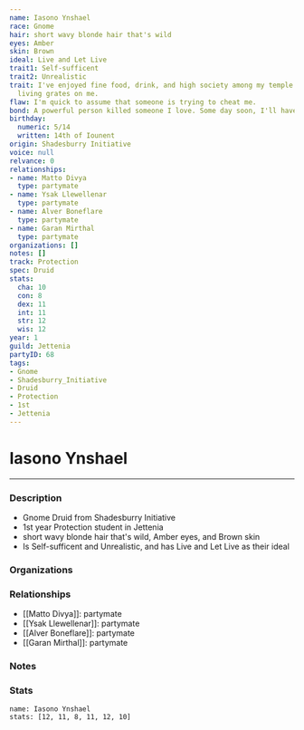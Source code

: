 ```yaml
---
name: Iasono Ynshael
race: Gnome
hair: short wavy blonde hair that's wild
eyes: Amber
skin: Brown
ideal: Live and Let Live
trait1: Self-sufficent
trait2: Unrealistic
trait: I've enjoyed fine food, drink, and high society among my temple's elite. Rough
  living grates on me.
flaw: I'm quick to assume that someone is trying to cheat me.
bond: A powerful person killed someone I love. Some day soon, I'll have my revenge.
birthday:
  numeric: 5/14
  written: 14th of Iounent
origin: Shadesburry Initiative
voice: null
relvance: 0
relationships:
- name: Matto Divya
  type: partymate
- name: Ysak Llewellenar
  type: partymate
- name: Alver Boneflare
  type: partymate
- name: Garan Mirthal
  type: partymate
organizations: []
notes: []
track: Protection
spec: Druid
stats:
  cha: 10
  con: 8
  dex: 11
  int: 11
  str: 12
  wis: 12
year: 1
guild: Jettenia
partyID: 68
tags:
- Gnome
- Shadesburry_Initiative
- Druid
- Protection
- 1st
- Jettenia
---
```

# Iasono Ynshael
---
### Description
- Gnome Druid from Shadesburry Initiative
- 1st year Protection student in Jettenia
- short wavy blonde hair that's wild, Amber eyes, and Brown skin
- Is Self-sufficent and Unrealistic, and has Live and Let Live as their ideal

### Organizations

### Relationships
- [[Matto Divya]]: partymate
- [[Ysak Llewellenar]]: partymate
- [[Alver Boneflare]]: partymate
- [[Garan Mirthal]]: partymate

### Notes

### Stats
```statblock
name: Iasono Ynshael
stats: [12, 11, 8, 11, 12, 10]
```